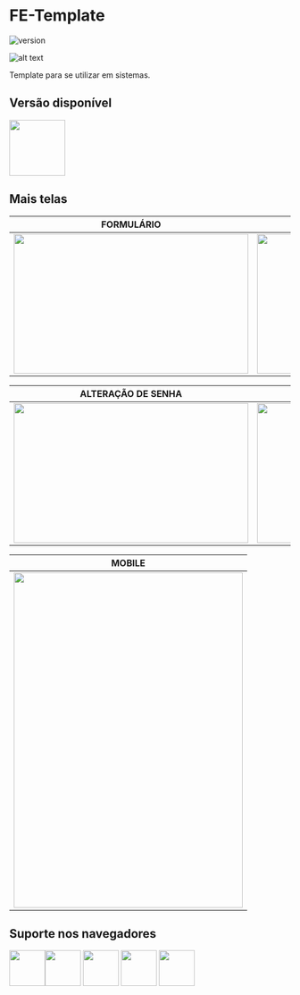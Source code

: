 # FE-Template

![version](https://img.shields.io/badge/version-1.0.0-blue.svg)

![alt text](https://uploaddeimagens.com.br/images/001/975/812/original/Captura_de_Tela_2019-03-20_às_20.11.44.png "tela")

Template para se utilizar em sistemas.

## Versão disponível

[<img src="https://s3.amazonaws.com/creativetim_bucket/github/angular.png" width="100" height="100" />](https://angular.io/)

## Mais telas

| FORMULÁRIO | VALIDAÇÃO |
| --- | --- |
| <img src="https://uploaddeimagens.com.br/images/001/975/813/original/Captura_de_Tela_2019-03-20_às_20.12.06.png" width="420" height="250" /> | <img src="https://uploaddeimagens.com.br/images/001/975/814/original/Captura_de_Tela_2019-03-20_às_20.12.15.png" width="420" height="250" />

| ALTERAÇÃO DE SENHA | MENU |
| --- | --- |
| <img src="https://uploaddeimagens.com.br/images/001/975/815/original/Captura_de_Tela_2019-03-20_às_20.12.41.png" width="420" height="250" /> | <img src="https://uploaddeimagens.com.br/images/001/975/818/original/Captura_de_Tela_2019-03-20_às_20.14.15.png" width="420" height="250" />

| MOBILE |
| --- |
| <img src="https://uploaddeimagens.com.br/images/001/975/817/original/Captura_de_Tela_2019-03-20_às_20.13.37.png" width="410" height="600" />

## Suporte nos navegadores

<img src="https://s3.amazonaws.com/creativetim_bucket/github/browser/chrome.png" width="64" height="64"><img src="https://s3.amazonaws.com/creativetim_bucket/github/browser/firefox.png" width="64" height="64"> <img src="https://s3.amazonaws.com/creativetim_bucket/github/browser/edge.png" width="64" height="64"> <img src="https://s3.amazonaws.com/creativetim_bucket/github/browser/safari.png" width="64" height="64"> <img src="https://s3.amazonaws.com/creativetim_bucket/github/browser/opera.png" width="64" height="64">
